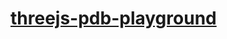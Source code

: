 [threejs-pdb-playground](https://dirkarnez.github.io/threejs-pdb-playground)
============================================================================

